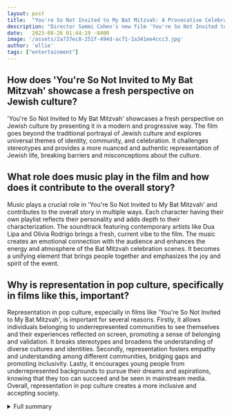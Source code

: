 ```yaml
---
layout: post
title:  "You're So Not Invited to My Bat Mitzvah: A Provocative Celebration of Jewish Culture"
description: "Director Sammi Cohen's new film 'You're So Not Invited to My Bat Mitzvah' brings Jewish culture to the screen in a progressive and modern adaptation that showcases a fresh perspective on identity, community, and celebration."
date:   2023-08-26 01:44:19 -0400
image: '/assets/2a737ec8-251f-494d-ac71-1a341ee4ccc3.jpg'
author: 'ellie'
tags: ["entertainment"]
---
```


## How does 'You're So Not Invited to My Bat Mitzvah' showcase a fresh perspective on Jewish culture?
'You're So Not Invited to My Bat Mitzvah' showcases a fresh perspective on Jewish culture by presenting it in a modern and progressive way. The film goes beyond the traditional portrayal of Jewish culture and explores universal themes of identity, community, and celebration. It challenges stereotypes and provides a more nuanced and authentic representation of Jewish life, breaking barriers and misconceptions about the culture.

## What role does music play in the film and how does it contribute to the overall story?
Music plays a crucial role in 'You're So Not Invited to My Bat Mitzvah' and contributes to the overall story in multiple ways. Each character having their own playlist reflects their personality and adds depth to their characterization. The soundtrack featuring contemporary artists like Dua Lipa and Olivia Rodrigo brings a fresh, current vibe to the film. The music creates an emotional connection with the audience and enhances the energy and atmosphere of the Bat Mitzvah celebration scenes. It becomes a unifying element that brings people together and emphasizes the joy and spirit of the event.

## Why is representation in pop culture, specifically in films like this, important?
Representation in pop culture, especially in films like 'You're So Not Invited to My Bat Mitzvah', is important for several reasons. Firstly, it allows individuals belonging to underrepresented communities to see themselves and their experiences reflected on screen, promoting a sense of belonging and validation. It breaks stereotypes and broadens the understanding of diverse cultures and identities. Secondly, representation fosters empathy and understanding among different communities, bridging gaps and promoting inclusivity. Lastly, it encourages young people from underrepresented backgrounds to pursue their dreams and aspirations, knowing that they too can succeed and be seen in mainstream media. Overall, representation in pop culture creates a more inclusive and accepting society.

<details>
  <summary>Full summary</summary>
In a recent interview with Variety, director Sammi Cohen discussed her new film 'You're So Not Invited to My Bat Mitzvah' and the experience of bringing Jewish culture to the screen. Cohen talks about the inspiration behind the film, working with the Sandler family, and the importance of representing the Jewish community in a modern and progressive way.<br><br>Cohen shares how she became involved in the film after completing her first feature, 'Crush', and wanting to make a film specifically for young Jews. The casting process was an exciting journey for Cohen, and she reveals that the Sandler family, including Adam Sandler and his daughters, were attached to the project from the beginning.<br><br>To play the mother of the Bat Mitzvah girls, Cohen chose Idina Menzel. Menzel's previous work with Adam Sandler and her talent as an actress made her the perfect fit for the role. Directing a real-life family was a unique experience for Cohen, and she speaks of the natural chemistry that was present on set.<br><br>While the film drew inspiration from the book, Cohen aimed to make it a more progressive and modern adaptation. She wanted to showcase a fresh perspective on Jewish culture and address universal themes of identity, community, and celebration.<br><br>Music played a significant role in the film, with each character having their own playlist. The soundtrack features contemporary artists like Dua Lipa and Olivia Rodrigo. Cohen also drew inspiration from classic teen movies such as 'Clueless' and John Hughes films, which influenced the style and spirit of 'You're So Not Invited to My Bat Mitzvah'.<br><br>Easter eggs can be found throughout the film, including references to Happy Madison productions and personal touches from Cohen's previous movie. The costume choices were carefully made to portray realistic and authentic teenage fashion.<br><br>Bringing Jewish culture to the screen was a meaningful experience for Cohen. She highlights the universal themes and showcases the fun and festive nature of Bat Mitzvahs. The love for music, food, and dance in the Jewish culture is evident throughout the film.<br><br>In addition to the main source, several extra sources provide valuable context on bar and bat mitzvah ceremonies, the significance of the coming-of-age milestone, and the importance of representation in pop culture.<br><br>The article also discusses the best Jewish directors and their contributions to film, as well as a list of 10 films that celebrate American Jewry. It touches on the importance of representation in pop culture and how it can affect mental health.<br><br>'You're So Not Invited to My Bat Mitzvah' is not just a coming-of-age film; it is a celebration of Jewish culture and a step towards more diverse and inclusive representation in the film industry. By blending tradition with modernity and staying true to the essence of Bat Mitzvahs, Sammi Cohen has created a long-reaching and exciting news piece that will captivate audiences worldwide.
</details>
